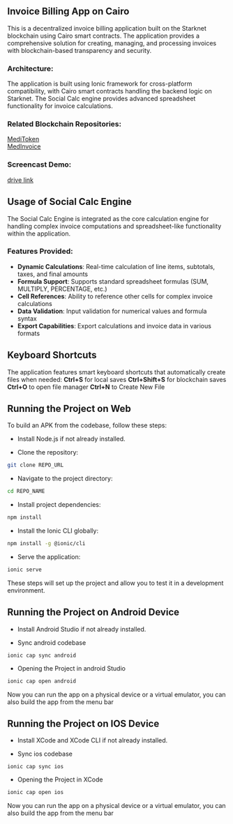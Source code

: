 ## Invoice Billing App on Cairo

This is a decentralized invoice billing application built on the Starknet blockchain using Cairo smart contracts. The application provides a comprehensive solution for creating, managing, and processing invoices with blockchain-based transparency and security.

### Architecture:

The application is built using Ionic framework for cross-platform compatibility, with Cairo smart contracts handling the backend logic on Starknet. The Social Calc engine provides advanced spreadsheet functionality for invoice calculations.

### Related Blockchain Repositories:

[MediToken](https://github.com/anisharma07/cairo-meditoken)  
[MedInvoice](https://github.com/anisharma07/cairo-medinvoice)

### Screencast Demo:

[drive link](https://drive.google.com/drive/folders/1zRnLYHy3tzIOQnD-aWovxIG5ih2BTyh_?usp=sharing)

## Usage of Social Calc Engine

The Social Calc Engine is integrated as the core calculation engine for handling complex invoice computations and spreadsheet-like functionality within the application.

### Features Provided:

- **Dynamic Calculations**: Real-time calculation of line items, subtotals, taxes, and final amounts
- **Formula Support**: Supports standard spreadsheet formulas (SUM, MULTIPLY, PERCENTAGE, etc.)
- **Cell References**: Ability to reference other cells for complex invoice calculations
- **Data Validation**: Input validation for numerical values and formula syntax
- **Export Capabilities**: Export calculations and invoice data in various formats

## Keyboard Shortcuts

The application features smart keyboard shortcuts that automatically create files when needed: **Ctrl+S** for local saves
**Ctrl+Shift+S** for blockchain saves
**Ctrl+O** to open file manager
**Ctrl+N** to Create New File

## Running the Project on Web

To build an APK from the codebase, follow these steps:

- Install Node.js if not already installed.

- Clone the repository:

```bash
git clone REPO_URL
```

- Navigate to the project directory:

```bash
cd REPO_NAME
```

- Install project dependencies:

```bash
npm install
```

- Install the Ionic CLI globally:

```bash
npm install -g @ionic/cli
```

- Serve the application:

```bash
ionic serve
```

These steps will set up the project and allow you to test it in a development environment.

## Running the Project on Android Device

- Install Android Studio if not already installed.

- Sync android codebase

```base
ionic cap sync android
```

- Opening the Project in android Studio

```bash
ionic cap open android
```

Now you can run the app on a physical device or a virtual emulator, you can also build the app from the menu bar

## Running the Project on IOS Device

- Install XCode and XCode CLI if not already installed.

- Sync ios codebase

```base
ionic cap sync ios
```

- Opening the Project in XCode

```bash
ionic cap open ios
```

Now you can run the app on a physical device or a virtual emulator, you can also build the app from the menu bar
